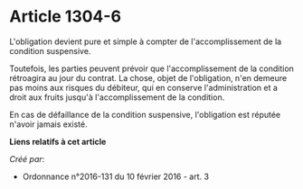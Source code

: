 # Article 1304-6

L'obligation devient pure et simple à compter de l'accomplissement de la condition suspensive.

Toutefois, les parties peuvent prévoir que l'accomplissement de la condition rétroagira au jour du contrat. La chose, objet
de l'obligation, n'en demeure pas moins aux risques du débiteur, qui en conserve l'administration et a droit aux fruits
jusqu'à l'accomplissement de la condition.

En cas de défaillance de la condition suspensive, l'obligation est réputée n'avoir jamais existé.

**Liens relatifs à cet article**

_Créé par_:

  - Ordonnance n°2016-131 du 10 février 2016 - art. 3
